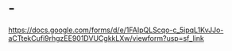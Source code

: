 # -
https://docs.google.com/forms/d/e/1FAIpQLScqo-c_5ipqL1KvJJo-aCTtekCufi9rhgzEE901DVUCgkkLXw/viewform?usp=sf_link
